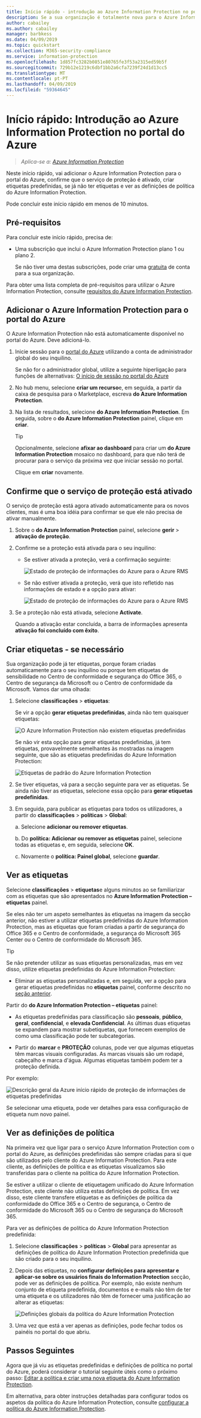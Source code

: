 ```yaml
---
title: Início rápido - introdução ao Azure Information Protection no portal do Azure – AIP
description: Se a sua organização é totalmente nova para o Azure Information Protection, comece por aqui para adicionar o serviço para o portal do Azure, confirme o serviço de proteção é ativado e ver etiquetas e as definições de política.
author: cabailey
ms.author: cabailey
manager: barbkess
ms.date: 04/09/2019
ms.topic: quickstart
ms.collection: M365-security-compliance
ms.service: information-protection
ms.openlocfilehash: 1d857fc3282b0851e80765fe3f53a2315ed59b5f
ms.sourcegitcommit: 729b12e1219c6dbf1bb2a6cfa7239f24d1d13cc5
ms.translationtype: MT
ms.contentlocale: pt-PT
ms.lasthandoff: 04/09/2019
ms.locfileid: "59364645"
---
```

# <a name="quickstart-get-started-with-azure-information-protection-in-the-azure-portal"></a>Início rápido: Introdução ao Azure Information Protection no portal do Azure

>*Aplica-se a: [Azure Information Protection](https://azure.microsoft.com/pricing/details/information-protection)*

Neste início rápido, vai adicionar o Azure Information Protection para o portal do Azure, confirme que o serviço de proteção é ativado, criar etiquetas predefinidas, se já não ter etiquetas e ver as definições de política do Azure Information Protection.

Pode concluir este início rápido em menos de 10 minutos.

## <a name="prerequisites"></a>Pré-requisitos

Para concluir este início rápido, precisa de:

- Uma subscrição que inclui o Azure Information Protection plano 1 ou plano 2.
    
    Se não tiver uma destas subscrições, pode criar uma [gratuita](https://admin.microsoft.com/Signup/Signup.aspx?OfferId=87dd2714-d452-48a0-a809-d2f58c4f68b7) de conta para a sua organização.

Para obter uma lista completa de pré-requisitos para utilizar o Azure Information Protection, consulte [requisitos do Azure Information Protection](requirements.md).

## <a name="add-azure-information-protection-to-the-azure-portal"></a>Adicionar o Azure Information Protection para o portal do Azure

O Azure Information Protection não está automaticamente disponível no portal do Azure. Deve adicioná-lo.

1. Inicie sessão para o [portal do Azure](https://portal.azure.com) utilizando a conta de administrador global do seu inquilino. 
    
    Se não for o administrador global, utilize a seguinte hiperligação para funções de alternativas: [O início de sessão no portal do Azure](configure-policy.md#signing-in-to-the-azure-portal)

2. No hub menu, selecione **criar um recurso**e, em seguida, a partir da caixa de pesquisa para o Marketplace, escreva **do Azure Information Protection**. 
    
3. Na lista de resultados, selecione **do Azure Information Protection**. Em seguida, sobre o **do Azure Information Protection** painel, clique em **criar**.
    
    > [!TIP] 
    > Opcionalmente, selecione **afixar ao dashboard** para criar um **do Azure Information Protection** mosaico no dashboard, para que não terá de procurar para o serviço da próxima vez que iniciar sessão no portal.
    
    Clique em **criar** novamente.

## <a name="confirm-the-protection-service-is-activated"></a>Confirme que o serviço de proteção está ativado

O serviço de proteção está agora ativado automaticamente para os novos clientes, mas é uma boa idéia para confirmar se que ele não precisa de ativar manualmente. 

1. Sobre o **do Azure Information Protection** painel, selecione **gerir** > **ativação de proteção**.

2. Confirme se a proteção está ativada para o seu inquilino: 
    
    - Se estiver ativada a proteção, verá a confirmação seguinte:
        
        ![Estado de proteção de informações do Azure para o Azure RMS](./media/info-protect-azurerms-activated.png)
        
    - Se não estiver ativada a proteção, verá que isto refletido nas informações de estado e a opção para ativar:
        
        ![Estado de proteção de informações do Azure para o Azure RMS](./media/info-protect-azurerms-deactivated.png)

3. Se a proteção não está ativada, selecione **Activate**. 

    Quando a ativação estar concluída, a barra de informações apresenta **ativação foi concluído com êxito**.

## <a name="create-labels---if-necessary"></a>Criar etiquetas - se necessário

Sua organização pode já ter etiquetas, porque foram criadas automaticamente para o seu inquilino ou porque tem etiquetas de sensibilidade no Centro de conformidade e segurança do Office 365, o Centro de segurança da Microsoft ou o Centro de conformidade da Microsoft. Vamos dar uma olhada:

1. Selecione **classificações** > **etiquetas**:
    
    Se vir a opção **gerar etiquetas predefinidas**, ainda não tem quaisquer etiquetas:
    
     ![O Azure Information Protection não existem etiquetas predefinidas](./media/info-protect-nodefaultlabels.png)
    
    Se não vir esta opção para gerar etiquetas predefinidas, já tem etiquetas, provavelmente semelhantes às mostradas na imagem seguinte, que são as etiquetas predefinidas do Azure Information Protection:
    
    ![Etiquetas de padrão do Azure Information Protection](./media/info-protect-defaultlabels.png)

2. Se tiver etiquetas, vá para a secção seguinte para ver as etiquetas. Se ainda não tiver as etiquetas, selecione essa opção para **gerar etiquetas predefinidas**.

4. Em seguida, para publicar as etiquetas para todos os utilizadores, a partir do **classificações** > **políticas** > **Global**:
    
    a. Selecione **adicionar ou remover etiquetas**.
    
    b. Do **política: Adicionar ou remover as etiquetas** painel, selecione todas as etiquetas e, em seguida, selecione **OK**.
    
    c. Novamente o **política: Painel global**, selecione **guardar**.

## <a name="view-your-labels"></a>Ver as etiquetas

Selecione **classificações** > **etiquetas**e alguns minutos ao se familiarizar com as etiquetas que são apresentados no **Azure Information Protection – etiquetas**  painel.

Se eles não ter um aspeto semelhantes às etiquetas na imagem da secção anterior, não estiver a utilizar etiquetas predefinidas do Azure Information Protection, mas as etiquetas que foram criadas a partir de segurança do Office 365 e o Centro de conformidade, a segurança do Microsoft 365 Center ou o Centro de conformidade do Microsoft 365.

> [!TIP]
> Se não pretender utilizar as suas etiquetas personalizadas, mas em vez disso, utilize etiquetas predefinidas do Azure Information Protection: 
> - Eliminar as etiquetas personalizadas e, em seguida, ver a opção para gerar etiquetas predefinidas no **etiquetas** painel, conforme descrito no [seção anterior](#create-labels---if-necessary). 

Partir do **do Azure Information Protection – etiquetas** painel:

- As etiquetas predefinidas para classificação são **pessoais**, **público**, **geral**, **confidencial**, e **elevada Confidencial**. As últimas duas etiquetas se expandem para mostrar subetiquetas, que fornecem exemplos de como uma classificação pode ter subcategorias.

- Partir do **marcar** e **PROTEÇÃO** colunas, pode ver que algumas etiquetas têm marcas visuais configuradas. As marcas visuais são um rodapé, cabeçalho e marca d'água. Algumas etiquetas também podem ter a proteção definida. 

Por exemplo: 

![Descrição geral da Azure início rápido de proteção de informações de etiquetas predefinidas](./media/info-protect-policy-default-labelsv2.png)

Se selecionar uma etiqueta, pode ver detalhes para essa configuração de etiqueta num novo painel.

## <a name="view-your-policy-settings"></a>Ver as definições de política

Na primeira vez que ligar para o serviço Azure Information Protection com o portal do Azure, as definições predefinidas são sempre criadas para si que são utilizados pelo cliente do Azure Information Protection. Para este cliente, as definições de política e as etiquetas visualizamos são transferidas para o cliente na política do Azure Information Protection.

Se estiver a utilizar o cliente de etiquetagem unificado do Azure Information Protection, este cliente não utiliza estas definições de política. Em vez disso, este cliente transfere etiquetas e as definições de política da conformidade do Office 365 e o Centro de segurança, o Centro de conformidade do Microsoft 365 ou o Centro de segurança do Microsoft 365.

Para ver as definições de política do Azure Information Protection predefinida:

1. Selecione **classificações** > **políticas** > **Global** para apresentar as definições de política do Azure Information Protection predefinida que são criado para o seu inquilino.
    
2. Depois das etiquetas, no **configurar definições para apresentar e aplicar-se sobre os usuários finais do Information Protection** secção, pode ver as definições de política. Por exemplo, não existe nenhum conjunto de etiqueta predefinida, documentos e e-mails não têm de ter uma etiqueta e os utilizadores não têm de fornecer uma justificação ao alterar as etiquetas:
    
    ![Definições globais da política do Azure Information Protection](./media/info-protect-policy-default-settingsv3.png)

3. Uma vez que está a ver apenas as definições, pode fechar todos os painéis no portal do que abriu.

## <a name="next-steps"></a>Passos Seguintes

Agora que já viu as etiquetas predefinidas e definições de política no portal do Azure, poderá considerar o tutorial seguinte úteis como o próximo passo: [Editar a política e criar uma nova etiqueta do Azure Information Protection](infoprotect-quick-start-tutorial.md).

Em alternativa, para obter instruções detalhadas para configurar todos os aspetos da política do Azure Information Protection, consulte [configurar a política do Azure Information Protection](configure-policy.md).

